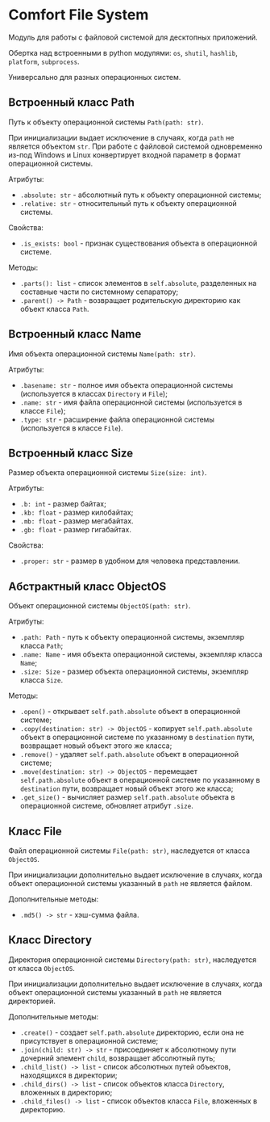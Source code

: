 # Comfort File System
Модуль для работы с файловой системой для десктопных приложений.

Обертка над встроенными в python модулями: `os`, `shutil`, `hashlib`, `platform`, `subprocess`.

Универсально для разных операционных систем.


## **Встроенный класс Path**
Путь к объекту операционной системы `Path(path: str)`.

При инициализации выдает исключение в случаях, когда `path` не является объектом `str`. 
При работе с файловой системой одновременно из-под Windows и Linux конвертирует входной параметр в формат операционной системы.

Атрибуты:
* `.absolute: str` - абсолютный путь к объекту операционной системы;
* `.relative: str` - относительный путь к объекту операционной системы.

Свойства:
* `.is_exists: bool` - признак существования объекта в операционной системе.

Методы:
* `.parts(): list` - список элементов в `self.absolute`, разделенных на составные части по системному сепаратору;
* `.parent() -> Path` - возвращает родительскую директорию как объект класса `Path`.


## **Встроенный класс Name**
Имя объекта операционной системы `Name(path: str)`.

Атрибуты:
* `.basename: str` - полное имя объекта операционной системы (используется в классах `Directory` и `File`);
* `.name: str` - имя файла операционной системы (используется в классе `File`);
* `.type: str` - расширение файла операционной системы (используется в классе `File`).


## **Встроенный класс Size**
Размер объекта операционной системы `Size(size: int)`.

Атрибуты:
* `.b: int` - размер байтах;
* `.kb: float` - размер килобайтах;
* `.mb: float` - размер мегабайтах.
* `.gb: float` - размер гигабайтах.

Свойства:
* `.proper: str` - размер в удобном для человека представлении.


## **Абстрактный класс ObjectOS**
Объект операционной системы `ObjectOS(path: str)`.

Атрибуты:
* `.path: Path` - путь к объекту операционной системы, экземпляр класса `Path`;
* `.name: Name` - имя объекта операционной системы, экземпляр класса `Name`;
* `.size: Size` - размер объекта операционной системы, экземпляр класса `Size`.

Методы:
* `.open()` - открывает `self.path.absolute` объект в операционной системе;
* `.copy(destination: str) -> ObjectOS` - копирует `self.path.absolute` объект в операционной системе по указанному в `destination` пути, возвращает новый объект этого же класса;
* `.remove()` - удаляет `self.path.absolute` объект в операционной системе;
* `.move(destination: str) -> ObjectOS` - перемещает `self.path.absolute` объект в операционной системе по указанному в `destination` пути, возвращает новый объект этого же класса;
* `.get_size()` - вычисляет размер `self.path.absolute` объекта в операционной системе, обновляет атрибут `.size`.


## **Класс File**
Файл операционной системы `File(path: str)`, наследуется от класса `ObjectOS`.

При инициализации дополнительно выдает исключение в случаях, когда объект операционной системы указанный в `path` не является файлом. 

Дополнительные методы:
* `.md5() -> str` - хэш-сумма файла.


## **Класс Directory**
Директория операционной системы `Directory(path: str)`, наследуется от класса `ObjectOS`.

При инициализации дополнительно выдает исключение в случаях, когда объект операционной системы указанный в `path` не является директорией. 

Дополнительные методы:
* `.create()` - создает `self.path.absolute` директорию, если она не присутствует в операционной системе;
* `.join(child: str) -> str` - присоединяет к абсолютному пути дочерний элемент `child`, возвращает абсолютный путь;
* `.child_list() -> list` - список абсолютных путей объектов, находящихся в директории;
* `.child_dirs() -> list` - список объектов класса `Directory`, вложенных в директорию;
* `.child_files() -> list` - список объектов класса `File`, вложенных в директорию.
